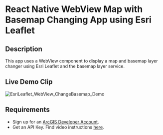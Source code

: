 # React Native WebView Map with Basemap Changing App using Esri Leaflet

## Description
This app uses a WebView component to display a map and basemap layer changer using Esri Leaflet and the basemap layer service.

## Live Demo Clip
![EsriLeaflet_WebView_ChangeBasemap_Demo](https://user-images.githubusercontent.com/112517097/207388286-d37c94b4-6483-401e-85fa-d8f58770c2e5.gif)

## Requirements <a name="req"></a>

- Sign up for an [ArcGIS Developer Account](https://developers.arcgis.com/sign-up/).
- Get an API Key. Find video instructions [here](https://www.youtube.com/watch?v=StVncn6DLzc.).
